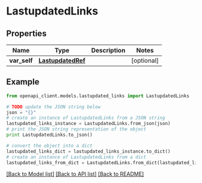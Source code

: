# LastupdatedLinks


## Properties
Name | Type | Description | Notes
------------ | ------------- | ------------- | -------------
**var_self** | [**LastupdatedRef**](LastupdatedRef.md) |  | [optional] 

## Example

```python
from openapi_client.models.lastupdated_links import LastupdatedLinks

# TODO update the JSON string below
json = "{}"
# create an instance of LastupdatedLinks from a JSON string
lastupdated_links_instance = LastupdatedLinks.from_json(json)
# print the JSON string representation of the object
print LastupdatedLinks.to_json()

# convert the object into a dict
lastupdated_links_dict = lastupdated_links_instance.to_dict()
# create an instance of LastupdatedLinks from a dict
lastupdated_links_from_dict = LastupdatedLinks.from_dict(lastupdated_links_dict)
```
[[Back to Model list]](../README.md#documentation-for-models) [[Back to API list]](../README.md#documentation-for-api-endpoints) [[Back to README]](../README.md)



